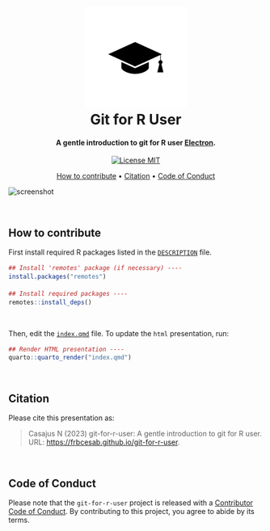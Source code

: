 <h1 align="center">
  <br>
  <a href="https://frbcesab.github.io/git-for-r-user"><img src="img/presentation-logo.png" alt="Logo" width="200"></a>
  <br>
  Git for R User
  <br>
</h1>

<h4 align="center">A gentle introduction to git for R user <a href="http://electron.atom.io" target="_blank">Electron</a>.</h4>

<p align="center">
  <a href="https://choosealicense.com/licenses/mit/">
    <img src="https://forthebadge.com/generator/?plabel=License&slabel=MIT&pbg=%23595959&sbg=%23D7AF23" alt="License MIT">
  </a>
</p>

<p align="center">
  <a href="#how-to-contribute">How to contribute</a> •
  <a href="#citation">Citation</a> •
  <a href="#code-of-conduct">Code of Conduct</a>
</p>

![screenshot](img/markdownify.gif)


<br>


## How to contribute

First install required R packages listed in the 
[`DESCRIPTION`](https://github.com/frbcesab/git-for-r-user/blob/main/DESCRIPTION)
file.

```r
## Install 'remotes' package (if necessary) ----
install.packages("remotes")

## Install required packages ----
remotes::install_deps()
```

<br>

Then, edit the 
[`index.qmd`](https://github.com/frbcesab/git-for-r-user/blob/main/index.Rmd) 
file. To update the `html` presentation, run: 

```r
## Render HTML presentation ----
quarto::quarto_render("index.qmd")
```


<br>


## Citation

Please cite this presentation as:

> Casajus N (2023) git-for-r-user: A gentle introduction to git for R user. 
URL: <https://frbcesab.github.io/git-for-r-user>.


<br>


## Code of Conduct

Please note that the `git-for-r-user` project is released with a
[Contributor Code of
Conduct](https://contributor-covenant.org/version/2/0/CODE_OF_CONDUCT.html).
By contributing to this project, you agree to abide by its terms.
